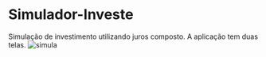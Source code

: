 # Simulador-Investe
Simulação de investimento utilizando juros composto. A aplicação tem duas telas.
![simula](https://user-images.githubusercontent.com/56805229/81835729-f7f4f100-9518-11ea-9e13-8df797e50bdb.png)
